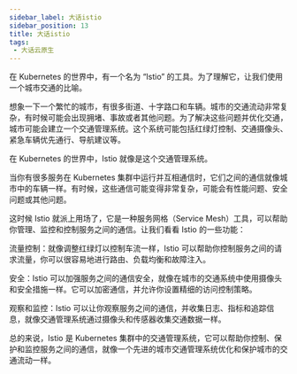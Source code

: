 ```yaml
---
sidebar_label: 大话istio
sidebar_position: 13
title: 大话istio
tags:
 - 大话云原生
---
```


在 Kubernetes 的世界中，有一个名为 “Istio” 的工具。为了理解它，让我们使用一个城市交通的比喻。

想象一下一个繁忙的城市，有很多街道、十字路口和车辆。城市的交通流动非常复杂，有时候可能会出现拥堵、事故或者其他问题。为了解决这些问题并优化交通，城市可能会建立一个交通管理系统。这个系统可能包括红绿灯控制、交通摄像头、紧急车辆优先通行、导航建议等。

在 Kubernetes 的世界中，Istio 就像是这个交通管理系统。

当你有很多服务在 Kubernetes 集群中运行并互相通信时，它们之间的通信就像城市中的车辆一样。有时候，这些通信可能变得非常复杂，可能会有性能问题、安全问题或其他问题。

这时候 Istio 就派上用场了，它是一种服务网格（Service Mesh）工具，可以帮助你管理、监控和控制服务之间的通信。让我们看看 Istio 的一些功能：

流量控制：就像调整红绿灯以控制车流一样，Istio 可以帮助你控制服务之间的请求流量，你可以很容易地进行路由、负载均衡和故障注入。

安全：Istio 可以加强服务之间的通信安全，就像在城市的交通系统中使用摄像头和安全措施一样。它可以加密通信，并允许你设置精细的访问控制策略。

观察和监控：Istio 可以让你观察服务之间的通信，并收集日志、指标和追踪信息，就像交通管理系统通过摄像头和传感器收集交通数据一样。

总的来说，Istio 是 Kubernetes 集群中的交通管理系统，它可以帮助你控制、保护和监控服务之间的通信，就像一个先进的城市交通管理系统优化和保护城市的交通流动一样。
